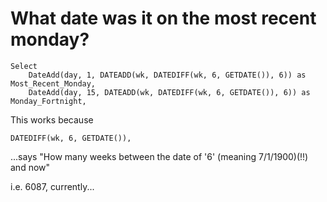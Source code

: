 # What date was it on the most recent  monday?


    Select
        DateAdd(day, 1, DATEADD(wk, DATEDIFF(wk, 6, GETDATE()), 6)) as Most_Recent_Monday,
        DateAdd(day, 15, DATEADD(wk, DATEDIFF(wk, 6, GETDATE()), 6)) as Monday_Fortnight,

This works because


    DATEDIFF(wk, 6, GETDATE()),
    
...says "How many weeks between the date of '6' (meaning 7/1/1900)(!!) and now"    

i.e. 6087, currently...
